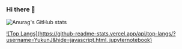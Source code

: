 ### Hi there 👋
![Anurag's GitHub stats](https://github-readme-stats.vercel.app/api?username=YukunJ&show_icons=true&theme=merko)

[![Top Langs](https://github-readme-stats.vercel.app/api/top-langs/?username=YukunJ&hide=javascript,html, jupyternotebook)](https://github.com/anuraghazra/github-readme-stats)
<!--
**YukunJ/YukunJ** is a ✨ _special_ ✨ repository because its `README.md` (this file) appears on your GitHub profile.

Here are some ideas to get you started:

- 🔭 I’m currently working on ...
- 🌱 I’m currently learning ...
- 👯 I’m looking to collaborate on ...
- 🤔 I’m looking for help with ...
- 💬 Ask me about ...
- 📫 How to reach me: ...
- 😄 Pronouns: ...
- ⚡ Fun fact: ...
-->
